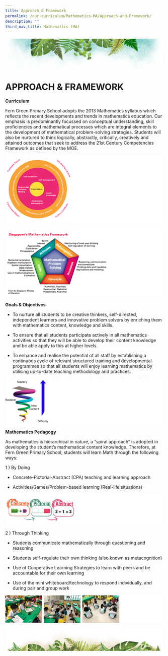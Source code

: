 ```yaml
---
title: Approach & Framework
permalink: /our-curriculum/Mathematics-MA/Approach-and-Framework/
description: ""
third_nav_title: Mathematics (MA)
---
```

![](/images/Banner.png)

# APPROACH & FRAMEWORK
<b>Curriculum</b>
  
Fern Green Primary School adopts the 2013 Mathematics syllabus which reflects the recent developments and trends in mathematics education. Our emphasis is predominantly focussed on conceptual understanding, skill proficiencies and mathematical processes which are integral elements to the development of mathematical problem-solving strategies. Students will also be nurtured to think logically, abstractly, critically, creatively and attained outcomes that seek to address the 21st Century Competencies Framework as defined by the MOE.

![](/images/Math1.png)

![](/images/Math2.png)


<b>Goals & Objectives</b>

  

*   To nurture all students to be creative thinkers, self-directed, independent learners and innovative problem solvers by enriching them with mathematics content, knowledge and skills.  
    
*   To ensure that all students participate actively in all mathematics activities so that they will be able to develop their content knowledge and be able apply to this at higher levels.  
    
*   To enhance and realise the potential of all staff by establishing a continuous cycle of relevant structured training and developmental programmes so that all students will enjoy learning mathematics by utilising up-to-date teaching methodology and practices.

![](/images/Math3.png)

<b>Mathematics Pedagogy</b>

As mathematics is hierarchical in nature, a “spiral approach” is adopted in developing the student’s mathematical content knowledge. Therefore, at Fern Green Primary School, students will learn Math through the following ways:

  

1 ) By Doing 

*   Concrete-Pictorial-Abstract (CPA) teaching and learning approach  
    
*   Activities/Games/Problem-based learning (Real-life situations)

![](/images/Math4.png)


2 ) Through Thinking  

*   Students communicate mathematically through questioning and reasoning  
    
*   Students self-regulate their own thinking (also known as metacognition)  
    
*   Use of Cooperative Learning Strategies to learn with peers and be accountable for their own learning  
    
*   Use of the mini whiteboard/technology to respond individually, and during pair and group work

![](/images/Math5.png)


![](/images/bg-bottom.png)